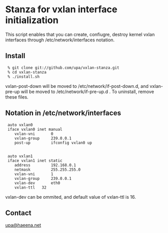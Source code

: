 Stanza for vxlan interface initialization
=========================================

This script enables that you can create, confiugre, destroy kernel 
vxlan interfaces through /etc/network/interfaces notation.

Install
-------

	 % git clone git://github.com/upa/vxlan-stanza.git
	 % cd vxlan-stanza
	 % ./install.sh


vxlan-post-down	will be moved to /etc/network/if-post-down.d, and
vxlan-pre-up will be moved to /etc/network/if-pre-up.d .
To uninstall, remove these files.


Notation in /etc/network/interfaces
-----------------------------------

	 auto vxlan0
	 iface vxlan0 inet manual
	 	vxlan-vni       0
	 	vxlan-group     239.0.0.1
	 	post-up         ifconfig vxlan0 up


	 auto vxlan1
	 iface vxlan1 inet static
	 	address         192.168.0.1
	 	netmask         255.255.255.0
	 	vxlan-vni       1
	 	vxlan-group     239.0.0.1
	 	vxlan-dev       eth0
	 	vxlan-ttl	32


vxlan-dev can be ommited, and default value of vxlan-ttl is 16.


Contact
-------
upa@haeena.net
